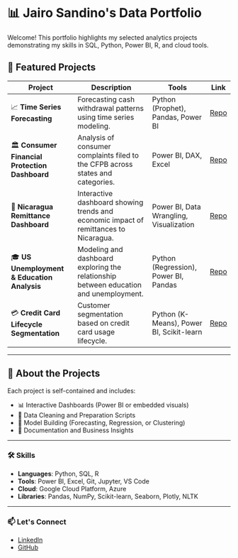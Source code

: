 # 📊 Jairo Sandino's Data Portfolio

Welcome! This portfolio highlights my selected analytics projects demonstrating my skills in SQL, Python, Power BI, R, and cloud tools.

## 🚀 Featured Projects

| Project | Description | Tools | Link |
|--------|-------------|-------|------|
| 📈 **Time Series Forecasting** | Forecasting cash withdrawal patterns using time series modeling. | Python (Prophet), Pandas, Power BI | [Repo](https://github.com/jisandino/data-portfolio/tree/main/Time-Series-Forecasting) |
| 🏛️ **Consumer Financial Protection Dashboard** | Analysis of consumer complaints filed to the CFPB across states and categories. | Power BI, DAX, Excel | [Repo](https://github.com/jisandino/data-portfolio/tree/main/CFPB-Dashboard) |
| 💸 **Nicaragua Remittance Dashboard** | Interactive dashboard showing trends and economic impact of remittances to Nicaragua. | Power BI, Data Wrangling, Visualization | [Repo](https://github.com/jisandino/data-portfolio/tree/main/Nicaragua-Remittance) |
| 🎓 **US Unemployment & Education Analysis** | Modeling and dashboard exploring the relationship between education and unemployment. | Python (Regression), Power BI, Pandas | [Repo](https://github.com/jisandino/data-portfolio/tree/main/US-Unemployment-Education) |
| 💳 **Credit Card Lifecycle Segmentation** | Customer segmentation based on credit card usage lifecycle. | Python (K-Means), Power BI, Scikit-learn | [Repo](https://github.com/jisandino/data-portfolio/tree/main/CreditCard-Segmentation) |

---

## 📁 About the Projects

Each project is self-contained and includes:

- 📊 Interactive Dashboards (Power BI or embedded visuals)
- 📁 Data Cleaning and Preparation Scripts
- 🧠 Model Building (Forecasting, Regression, or Clustering)
- 📜 Documentation and Business Insights

---

### 🛠 Skills

- **Languages**: Python, SQL, R
- **Tools**: Power BI, Excel, Git, Jupyter, VS Code
- **Cloud**: Google Cloud Platform, Azure
- **Libraries**: Pandas, NumPy, Scikit-learn, Seaborn, Plotly, NLTK

---

### 📫 Let's Connect

- [LinkedIn](https://www.linkedin.com/in/jairosandino/)
- [GitHub](https://github.com/jisandino)
